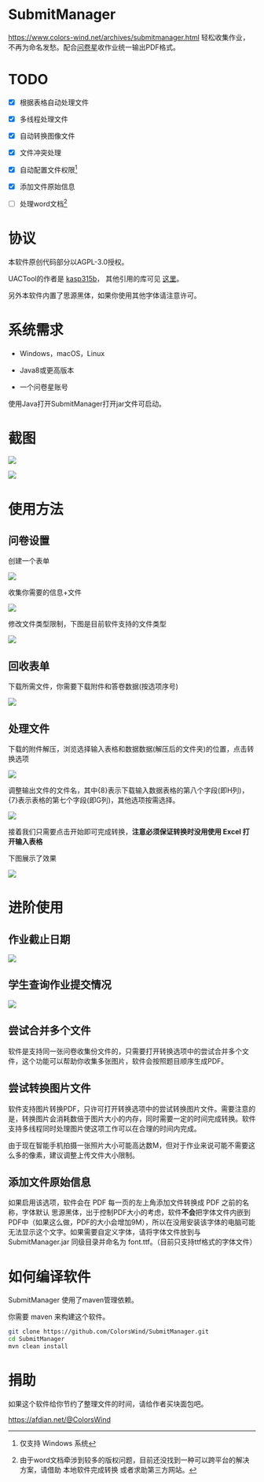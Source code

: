 # SubmitManager
https://www.colors-wind.net/archives/submitmanager.html
轻松收集作业，不再为命名发愁。配合[问卷星](https://www.wjx.cn/)收作业统一输出PDF格式。


# TODO

- [x] 根据表格自动处理文件
- [x] 多线程处理文件
- [x] 自动转换图像文件
- [x] 文件冲突处理
- [x] 自动配置文件权限[^1]
- [x] 添加文件原始信息
- [ ] 处理word文档[^2]



[^1]: 仅支持 Windows 系统

[^2]: 由于word文档牵涉到较多的版权问题，目前还没找到一种可以跨平台的解决方案，请借助 本地软件完成转换 或者求助第三方网站。



# 协议

本软件原创代码部分以AGPL-3.0授权。

UACTool的作者是 [kasp315b](https://github.com/kasp315b/UACTool)， 
其他引用的库可见 [这里](https://github.com/ColorsWind/FileRemap/network/dependencies)。

另外本软件内置了思源黑体，如果你使用其他字体请注意许可。



# 系统需求

- Windows，macOS，Linux
- Java8或更高版本

- 一个问卷星账号

使用Java打开SubmitManager打开jar文件可启动。





# 截图

![](https://cdn.colors-wind.net/usr/uploads/2020/04/3236829459.png)

![](https://cdn.colors-wind.net/usr/uploads/2020/04/2177531772.png)


# 使用方法

## 问卷设置

创建一个表单

![](https://cdn.colors-wind.net/usr/uploads/2020/04/4028696143.png)

收集你需要的信息+文件

![](https://cdn.colors-wind.net/usr/uploads/2020/04/825075670.png)

修改文件类型限制，下图是目前软件支持的文件类型

![](https://cdn.colors-wind.net/usr/uploads/2020/04/3954557715.png)

## 回收表单

下载所需文件，你需要下载附件和答卷数据(按选项序号)

![](https://cdn.colors-wind.net/usr/uploads/2020/04/3491714266.png)

 ## 处理文件

下载的附件解压，浏览选择输入表格和数据数据(解压后的文件夹)的位置，点击转换选项

![](https://cdn.colors-wind.net/usr/uploads/2020/04/3099375763.png)

调整输出文件的文件名，其中{8}表示下载输入数据表格的第八个字段(即H列)，{7}表示表格的第七个字段(即G列)，其他选项按需选择。

![](https://cdn.colors-wind.net/usr/uploads/2020/04/677005836.png)

接着我们只需要点击开始即可完成转换，**注意必须保证转换时没用使用 Excel 打开输入表格**

下图展示了效果

![](https://cdn.colors-wind.net/usr/uploads/2020/04/2938114973.png)

# 进阶使用

## 作业截止日期

![](https://cdn.colors-wind.net/usr/uploads/2020/04/3056114729.png)



## 学生查询作业提交情况

![](https://cdn.colors-wind.net/usr/uploads/2020/04/3734895698.png)



## 尝试合并多个文件

软件是支持同一张问卷收集份文件的，只需要打开转换选项中的尝试合并多个文件，这个功能可以帮助你收集多张图片，软件会按照题目顺序生成PDF。



## 尝试转换图片文件

软件支持图片转换PDF，只许可打开转换选项中的尝试转换图片文件。需要注意的是，转换图片会消耗数倍于图片大小的内存，同时需要一定的时间完成转换。软件支持多线程同时处理图片使这项工作可以在合理的时间内完成。

由于现在智能手机拍摄一张照片大小可能高达数M，但对于作业来说可能不需要这么多的像素，建议调整上传文件大小限制。



## 添加文件原始信息

如果启用该选项，软件会在 PDF 每一页的左上角添加文件转换成 PDF 之前的名称，字体默认 思源黑体，出于控制PDF大小的考虑，软件**不会**把字体文件内嵌到PDF中（如果这么做，PDF的大小会增加9M），所以在没用安装该字体的电脑可能无法显示这个文字。如果需要自定义字体，请将字体文件放到与 SubmitManager.jar 同级目录并命名为 font.ttf。（目前只支持ttf格式的字体文件）



# 如何编译软件

SubmitManager 使用了maven管理依赖。

你需要 maven 来构建这个软件。

```bash
git clone https://github.com/ColorsWind/SubmitManager.git
cd SubmitManager
mvn clean install
```



# 捐助

如果这个软件给你节约了整理文件的时间，请给作者买块面包吧。

https://afdian.net/@ColorsWind
